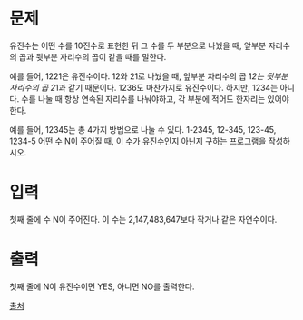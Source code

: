 # 문제

유진수는 어떤 수를 10진수로 표현한 뒤 그 수를 두 부분으로 나눴을 때, 앞부분 자리수의 곱과 뒷부분 자리수의 곱이 같을 때를 말한다.

예를 들어, 1221은 유진수이다. 12와 21로 나눴을 때, 앞부분 자리수의 곱 1*2는 뒷부분 자리수의 곱 2*1과 같기 때문이다. 1236도 마찬가지로 유진수이다. 하지만, 1234는 아니다. 수를 나눌 때 항상 연속된 자리수를 나눠야하고, 각 부분에 적어도 한자리는 있어야 한다.

예를 들어, 12345는 총 4가지 방법으로 나눌 수 있다. 1-2345, 12-345, 123-45, 1234-5 어떤 수 N이 주어질 때, 이 수가 유진수인지 아닌지 구하는 프로그램을 작성하시오.

# 입력

첫째 줄에 수 N이 주어진다. 이 수는 2,147,483,647보다 작거나 같은 자연수이다.

# 출력

첫째 줄에 N이 유진수이면 YES, 아니면 NO를 출력한다.

[출처](https://www.acmicpc.net/problem/1356)
